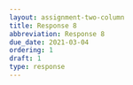 ```yaml
---
layout: assignment-two-column
title: Response 8
abbreviation: Response 8
due_date: 2021-03-04
ordering: 1
draft: 1
type: response
---
```

